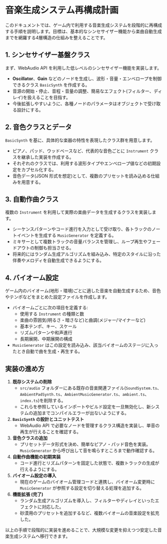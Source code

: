 # 音楽生成システム再構成計画

このドキュメントでは、ゲーム内で利用する音楽生成システムを段階的に再構成する手順を説明します。目標は、基本的なシンセサイザー機能から楽曲自動生成までを網羅する4層構造の仕組みを整えることです。

## 1. シンセサイザー基盤クラス

まず、WebAudio API を利用した低レベルのシンセサイザー機能を実装します。

- **Oscillator**、**Gain** などのノードを生成し、波形・音量・エンベロープを制御できるクラス `BasicSynth` を作成する。
- 音源の開始・停止、音程・音量の調整、簡易なエフェクト(フィルター、ディレイ)を扱えることを目指す。
- 今後拡張しやすいように、各種ノードのパラメータはオブジェクトで受け取る設計にする。

## 2. 音色クラスとデータ

`BasicSynth` を基に、具体的な楽器の特性を表現したクラス群を用意します。

- ピアノ、パッド、ウッドベースなど、代表的な音色ごとに `Instrument` クラスを継承した実装を作成する。
- それぞれのクラスでは、利用する波形タイプやエンベロープ値などの初期設定をカプセル化する。
- 音色データ(JSON 形式を想定)として、複数のプリセットを読み込める仕組みを用意する。

## 3. 自動作曲クラス

複数の `Instrument` を利用して実際の楽曲データを生成するクラスを実装します。

- シーケンスパターンやコード進行を入力として受け取り、各トラックのノートイベントを生成する `MusicGenerator` を定義する。
- ミキサーとして複数トラックの音量バランスを管理し、ループ再生やフェードアウトの制御も担当させる。
- 将来的にはランダム生成アルゴリズムを組み込み、特定のスタイルに沿った伴奏やメロディを自動生成できるようにする。

## 4. バイオーム設定

ゲーム内のバイオーム(地形・環境)ごとに適した音楽を自動生成するため、音色やテンポなどをまとめた設定ファイルを作成します。

- バイオームごとに次の項目を定義する:
  - 使用する `Instrument` の種類と数
  - 楽曲の雰囲気(明るさ・暗さなど)と曲調(メジャー/マイナーなど)
  - 基本テンポ、キー、スケール
  - リズムパターンや和声進行
  - 長期展開、中期展開の構成
- `MusicGenerator` はこの設定を読み込み、該当バイオームのステージに入ったとき自動で曲を生成・再生する。

## 実装の進め方

1. **既存システムの削除**
   - `src/audio` フォルダーにある既存の音楽関連ファイル(`SoundSystem.ts`、`AmbientPadSynth.ts`、`AmbientMusicGenerator.ts`、`ambient.ts`、`index.ts`)を削除する。
   - これらを参照しているインポートやビルド設定を一旦無効化し、新システムの追加までコンパイルエラーが出ないようにする。
2. **`BasicSynth` の設計とユニットテスト**
   - WebAudio API で必要なノードを管理するクラス構造を実装し、単音の再生が行えることを確認する。
3. **音色クラスの追加**
   - プリセットデータ形式を決め、簡単なピアノ・パッド音色を実装。`MusicGenerator` から呼び出して音を鳴らすところまで動作確認する。
4. **自動作曲機能の初期実装**
   - コード進行とリズムパターンを固定した状態で、複数トラックの生成が行えるようにする。
5. **バイオーム設定の導入**
   - 現在のゲームのバイオーム管理コードと連携し、バイオーム変更時に `MusicGenerator` が参照する設定を切り替える処理を追加する。
6. **機能拡張 (完了)**
   - ランダム生成アルゴリズムを導入し、フィルターやディレイといったエフェクトに対応した。
   - 砂漠用のプリセットを追加するなど、複数バイオームの音楽設定を拡充した。

以上の手順で段階的に実装を進めることで、大規模な変更を抑えつつ安定した音楽生成システムへ移行できます。
